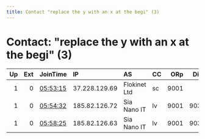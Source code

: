 ```yaml
---
title: Contact "replace the y with an x at the begi" (3)
---
```


# Contact: "replace the y with an x at the begi" (3)

|   Up |   Ext | JoinTime                                                                                            | IP            | AS           | CC   |   ORp |   Dirp | OS    | Version   | Nickname   |   eFamMembers |
|-----:|------:|:----------------------------------------------------------------------------------------------------|:--------------|:-------------|:-----|------:|-------:|:------|:----------|:-----------|--------------:|
|    1 |     0 | [05:53:15](https://metrics.torproject.org/rs.html#details/79A9510578E3A6A08A3F99FBC85AD6381A96E45A) | 37.228.129.69 | Flokinet Ltd | sc   |  9001 |      0 | Linux | 0.4.3.6   | xonu10     |            10 |
|    1 |     0 | [05:54:32](https://metrics.torproject.org/rs.html#details/2B24D27FE0A58C2F41EC841D0DD0A4EC47449C58) | 185.82.126.72 | Sia Nano IT  | lv   |  9001 |   9030 | Linux | 0.3.5.10  | xonu11     |            10 |
|    1 |     0 | [05:58:25](https://metrics.torproject.org/rs.html#details/27F606BEF6588E544C6EFD220244F3E938583505) | 185.82.126.63 | Sia Nano IT  | lv   |  9001 |   9030 | Linux | 0.3.5.10  | xonu12     |            10 |
